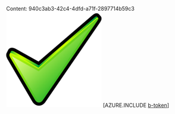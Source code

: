 Content: 940c3ab3-42c4-4dfd-a71f-2897714b59c3![image](ebc31b48-72ef-46c2-bb83-10e4c3841a08.png)
[AZURE.INCLUDE [b-token](00fba374-d4dd-47d9-bf3b-651558c044a6.md)]
